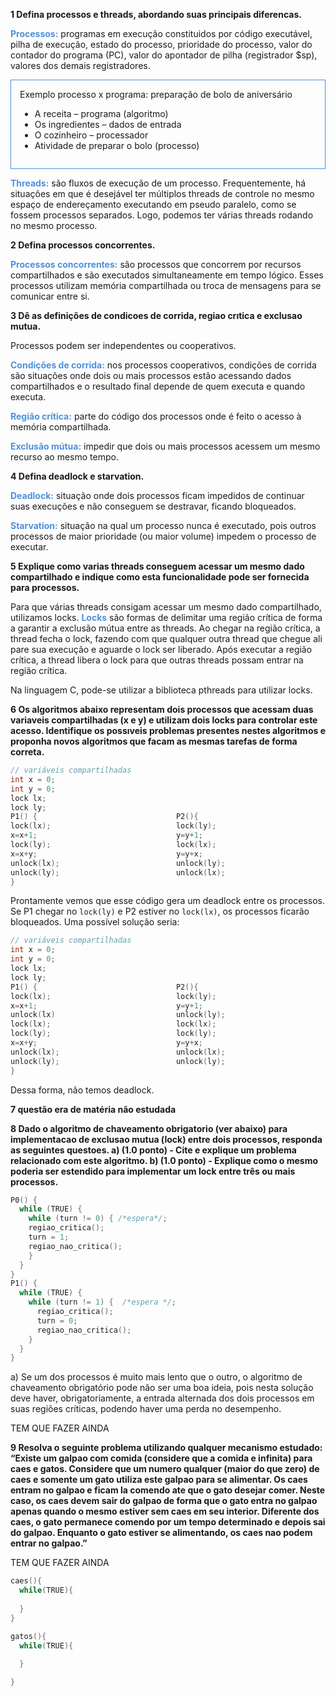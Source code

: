 **1 Defina processos e threads, abordando suas principais diferencas.**

<b style="color: #4e90dc">Processos:</b> programas em execução constituidos por código executável, pilha de execução, estado do processo, prioridade do processo, valor do contador do programa (PC), valor do apontador de pilha (registrador $sp), valores dos demais registradores.

<div style="border: 1px solid #4e90dc; padding: 1em;">
Exemplo processo x programa: preparação de bolo de aniversário
  <ul>
    <li> A receita – programa (algoritmo) </li>
    <li> Os ingredientes – dados de entrada </li>
    <li> O cozinheiro – processador  </li>
    <li> Atividade de preparar o bolo (processo) </li>
  </ul>
</div>


<b style="color: #4e90dc">Threads:</b> são fluxos de execução de um processo. Frequentemente, há situações em que é desejável ter múltiplos threads de controle no mesmo espaço de endereçamento executando em pseudo paralelo, como se fossem processos separados. Logo, podemos ter várias threads rodando no mesmo processo.


**2  Defina processos concorrentes.**

<b style="color: #4e90dc">Processos concorrentes:</b> são processos que concorrem por recursos compartilhados e são executados simultaneamente em tempo lógico. Esses processos utilizam memória compartilhada ou troca de mensagens para se comunicar entre si.

**3  Dê as definições de condicoes de corrida, regiao crıtica e exclusao mutua.**

Processos podem ser independentes ou cooperativos. 


<b style="color: #4e90dc">Condições de corrida:</b> nos processos cooperativos, condições de corrida são situações onde dois ou mais processos estão acessando dados compartilhados e o resultado final depende de quem executa e quando executa.

<b style="color: #4e90dc">Região crítica:</b> parte do código dos processos onde é feito o acesso à memória compartilhada.

<b style="color: #4e90dc">Exclusão mútua:</b> impedir que dois ou mais processos acessem um mesmo recurso ao mesmo tempo.

**4  Defina deadlock e starvation.**

<b style="color: #4e90dc">Deadlock:</b> situação onde dois processos ficam impedidos de continuar suas execuções e não conseguem se destravar, ficando bloqueados.

<b style="color: #4e90dc">Starvation:</b> situação na qual um processo nunca é executado, pois outros processos de maior prioridade (ou maior volume) impedem o processo de executar.

**5  Explique como varias threads conseguem acessar um mesmo dado compartilhado e indique como esta funcionalidade pode ser fornecida para processos.**

Para que várias threads consigam acessar um mesmo dado compartilhado, utilizamos locks. <b style="color: #4e90dc">Locks</b> são formas de delimitar uma região crítica de forma a garantir a exclusão mútua entre as threads. Ao chegar na região crítica, a thread fecha o lock, fazendo com que qualquer outra thread que chegue ali pare sua execução e aguarde o lock ser liberado. Após executar a região crítica, a thread libera o lock para que outras threads possam entrar na região crítica.

Na linguagem C, pode-se utilizar a biblioteca pthreads para utilizar locks.

**6  Os algoritmos abaixo representam dois processos que acessam duas variaveis compartilhadas (x e y) e utilizam dois locks para controlar este acesso.  Identifique os possıveis problemas presentes nestes algoritmos e proponha novos algoritmos que facam as mesmas tarefas de forma correta.**
```c
// variáveis compartilhadas                      
int x = 0;
int y = 0;
lock lx;
lock ly;
P1() {                               P2(){
lock(lx);                            lock(ly);
x=x+1;                               y=y+1;
lock(ly);                            lock(lx);
x=x+y;                               y=y+x;
unlock(lx);                          unlock(ly);
unlock(ly);                          unlock(lx);
}

```
Prontamente vemos que esse código gera um deadlock entre os processos. Se P1 chegar no `lock(ly)` e P2 estiver no `lock(lx)`, os processos ficarão bloqueados. Uma possível solução seria:

```c
// variáveis compartilhadas                      
int x = 0;
int y = 0;
lock lx;
lock ly;
P1() {                               P2(){
lock(lx);                            lock(ly);
x=x+1;                               y=y+1;
unlock(lx)                           unlock(ly);
lock(lx);                            lock(lx);
lock(ly);                            lock(ly);
x=x+y;                               y=y+x;
unlock(lx);                          unlock(lx);
unlock(ly);                          unlock(ly);
}

```
Dessa forma, não temos deadlock.

**7 questão era de matéria não estudada**

**8  Dado o algoritmo de chaveamento obrigatorio (ver abaixo) para implementacao de exclusao mutua (lock) entre dois processos, responda as seguintes questoes.
a) (1.0 ponto) - Cite e explique um problema relacionado com este algoritmo.
b) (1.0 ponto) - Explique como o mesmo poderia ser estendido para implementar um lock entre três ou mais processos.**
```c
P0() {
  while (TRUE) {
    while (turn != 0) { /*espera*/;
    regiao_critica();
    turn = 1;
    regiao_nao_critica();
    }
  }
}
P1() {
  while (TRUE) {
    while (turn != 1) {  /*espera */;
      regiao_critica();
      turn = 0;
      regiao_nao_critica();
    }
  }
}
```
a) Se um dos processos é muito mais lento que o outro, o algoritmo de chaveamento obrigatório pode não ser uma boa ideia, pois nesta solução deve haver, obrigatoriamente, a entrada alternada dos dois processos em suas regiões críticas, podendo haver uma perda no desempenho.

TEM QUE FAZER AINDA

**9  Resolva o seguinte problema utilizando qualquer mecanismo estudado:  “Existe um galpao com comida (considere que a comida e infinita) para caes e gatos.  Considere que um numero qualquer (maior do que zero) de caes e somente um gato utiliza este galpao para se alimentar.  Os caes entram no galpao e ficam la comendo ate que o gato desejar comer.  Neste caso, os caes devem sair do galpao de forma que o gato entra no galpao apenas quando o mesmo estiver sem caes em seu interior.  Diferente dos caes, o gato permanece comendo por um tempo determinado e depois sai do galpao.  Enquanto o gato estiver se alimentando, os caes nao podem entrar no galpao.”**

TEM QUE FAZER AINDA

```c
caes(){
  while(TRUE){
    
  }
}

gatos(){
  while(TRUE){
    
  }

}
```